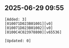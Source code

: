 ## 2025-06-29 09:55
```
[Added: 3]
[010071D023B01001][v0]
[010071D023B01002][v0]
[0100C4C023978800][v65536]

[Updated: 0]
```
